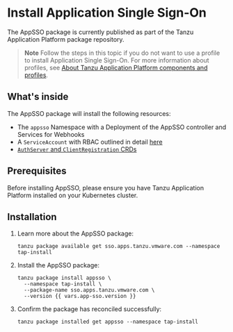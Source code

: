 # Install Application Single Sign-On

The AppSSO package is currently published as part of the Tanzu Application Platform package repository.

> **Note** Follow the steps in this topic if you do not want to use a profile to install Application Single Sign-On.
For more information about profiles, see [About Tanzu Application Platform components and profiles](../../about-package-profiles.hbs.md).

## What's inside

The AppSSO package will install the following resources:

* The `appsso` Namespace with a Deployment of the AppSSO controller and Services for Webhooks
* A `ServiceAccount` with RBAC outlined in detail [here](./rbac.md)
* [`AuthServer` and `ClientRegistration` CRDs](../crds/index.md)

## Prerequisites

Before installing AppSSO, please ensure you have Tanzu Application Platform installed on your Kubernetes cluster.

## Installation

1. Learn more about the AppSSO package:

   ```shell
   tanzu package available get sso.apps.tanzu.vmware.com --namespace tap-install
   ```

1. Install the AppSSO package:

   ```shell
   tanzu package install appsso \
     --namespace tap-install \
     --package-name sso.apps.tanzu.vmware.com \
     --version {{ vars.app-sso.version }}
   ```

1. Confirm the package has reconciled successfully:

   ```shell
   tanzu package installed get appsso --namespace tap-install
   ```
